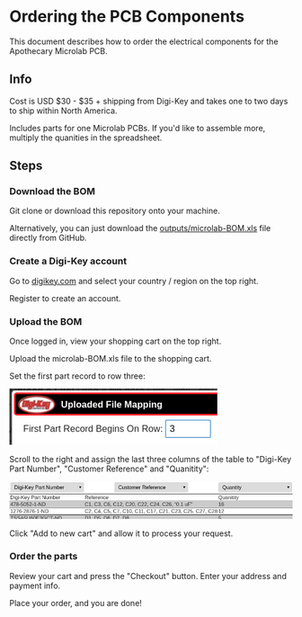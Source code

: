 # Ordering the PCB Components

This document describes how to order the electrical components for the Apothecary Microlab PCB.

## Info

Cost is USD $30 - $35 + shipping from Digi-Key and takes one to two days to ship within North America.

Includes parts for one Microlab PCBs. If you'd like to assemble more, multiply the quanities in the spreadsheet.

## Steps

### Download the BOM

Git clone or download this repository onto your machine.

Alternatively, you can just download the [outputs/microlab-BOM.xls](../outputs/microlab-BOM.xls) file directly from GitHub.

### Create a Digi-Key account

Go to [digikey.com](https://www.digikey.com/) and select your country / region on the top right.

Register to create an account.

### Upload the BOM

Once logged in, view your shopping cart on the top right.

Upload the microlab-BOM.xls file to the shopping cart.

Set the first part record to row three:

![Digi-Key first record](media/digikey-first-record.png)

Scroll to the right and assign the last three columns of the table to "Digi-Key Part Number", "Customer Reference" and "Quanitity":

![Digi-Key column options](media/digikey-column-options.png)

Click "Add to new cart" and allow it to process your request.

### Order the parts

Review your cart and press the "Checkout" button. Enter your address and payment info.

Place your order, and you are done!
